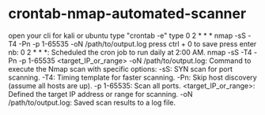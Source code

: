 # crontab-nmap-automated-scanner
open your cli for kali or ubuntu
type "crontab -e"
type
0 2 * * * nmap -sS -T4 -Pn -p 1-65535 <target ip> -oN /path/to/output.log
press ctrl + 0 to save 
press enter
nb:
0 2 * * *: Scheduled the cron job to run daily at 2:00 AM.
nmap -sS -T4 -Pn -p 1-65535 <target_IP_or_range> -oN /path/to/output.log: Command to execute the Nmap scan with specific options:
-sS: SYN scan for port scanning.
-T4: Timing template for faster scanning.
-Pn: Skip host discovery (assume all hosts are up).
-p 1-65535: Scan all ports.
<target_IP_or_range>: Defined the target IP address or range for scanning.
-oN /path/to/output.log: Saved scan results to a log file.

